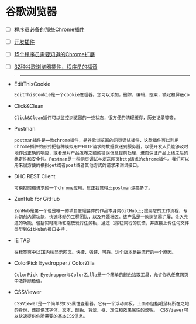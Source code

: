 # 谷歌浏览器

- [ ]  [程序员必备的那些Chrome插件](http://blog.csdn.net/jys1115/article/details/51371687)

- [ ] [开发插件](http://www.cnplugins.com/zhuanti/introduce-five-web-former-plugin.html)
- [ ] [15个程序员需要知道的Chrome扩展](http://www.codeceo.com/article/15-chrome-extension.html)
- [ ] [32种谷歌浏览器插件，程序员的福音](http://www.lai18.com/content/436590.html)

> ---


- EditThisCookie

    ```html
    EditThisCookie是一个cookie管理器。您可以添加，删除，编辑，搜索，锁定和屏蔽cookies！
    ```
- Click&Clean
    ```
    Click&Clean插件可以监控浏览器的一些状态，很方便的清理缓存，历史记录等等.

- Postman
    ```
    postman插件是一款chrome插件，是谷歌浏览器的网页调试插件，这款插件可以利用Chrome插件的形式把各种模拟用户HTTP请求的数据发送到服务器，以便开发人员能够及时地作出正确的响应，或者是对产品发布之前的错误信息提前处理，进而保证产品上线之后的稳定性和安全性。Postman是一种网页调试与发送网页http请求的chrome插件。我们可以用来很方便的模拟get或者post或者其他方式的请求来调试接口。

- DHC REST Client
    ```
    可模拟网络请求的一个chrome应用，反正我觉得比postman漂亮多了。

- ZenHub for GitHub
    ```
    ZenHub是第一个也是唯一的项目管理套件的作品本身内GitHub上;提高您的工作流程，专为初创内置功能，快速移动的工程团队，以及开源社区。该产品是一款浏览器扩展，注入先进的功能，包括实时拖动和拖放发行任务板，通过 1按钮同行的反馈，并直接上传任何文件类型到GitHub的接口支持.

- IE TAB 
    ```
    在标签页中以IE内核显示网页。快捷、强健、可靠。这个版本是最流行的一个原因。

- ColorPick Eyedropper / ColorZilla
    ```
    ColorPick Eyedropper与ColorZilla是一个简单的颜色拾取工具，允许你从任意网页中选择颜色值。

- CSSViewer
    ```
    CSSViewer是一个简单的CSS属性查看器。它有一个浮动面板，上面不但指明鼠标所在之地的身份，还提供其字体、文本、颜色、背景、框、定位和效果属性的说明。 CSSViewer可以快速提供你所需要的基本CSS信息。
